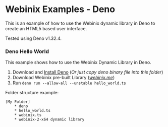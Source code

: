
# Webinix Examples - Deno

This is an example of how to use the Webinix dynamic library in Deno to create an HTML5 based user interface.


Tested using Deno v1.32.4.

### Deno Hello World

This example shows how to use the Webinix Dynamic Library in Deno.

 1. Download and [Install Deno](https://github.com/denoland/deno/releases) (*Or just copy deno binary file into this folder*)
 2. Download Webinix pre-built Library (*[webinix.me](https://webinix.me/)*)
 3. Run `deno run --allow-all --unstable hello_world.ts`

Folder structure example:

    [My Folder]
	    * deno
	    * hello_world.ts
		* webinix.ts
		* webinix-2-x64 dynamic library
